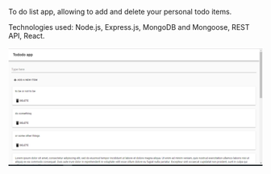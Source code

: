 To do list app, allowing to add and delete your personal todo items.

Technologies used: Node.js, Express.js, MongoDB and Mongoose, REST API, React.

<div align="center">
    <img alt="screenshot" src="/screenshots/screen.PNG" width="800px"</img> 
</div>

